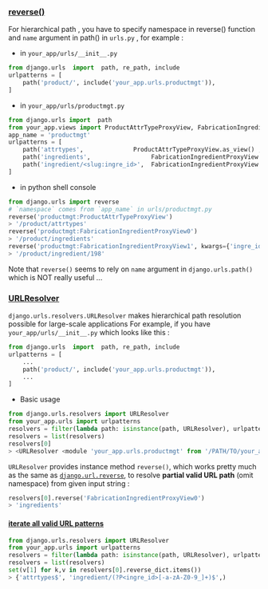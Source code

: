 
### [reverse()](https://docs.djangoproject.com/en/dev/ref/urlresolvers/#reverse)
For hierarchical path , you have to specify namespace in reverse() function and `name` argument in path() in `urls.py` , for example :

* in `your_app/urls/__init__.py`
```python
from django.urls  import  path, re_path, include
urlpatterns = [
    path('product/', include('your_app.urls.productmgt')),
]
```

* in `your_app/urls/productmgt.py`
```python
from django.urls import  path
from your_app.views import ProductAttrTypeProxyView, FabricationIngredientProxyView
app_name = 'productmgt'
urlpatterns = [
    path('attrtypes',              ProductAttrTypeProxyView.as_view() ,name='ProductAttrTypeProxyView' ),
    path('ingredients',                 FabricationIngredientProxyView.as_view() ,name='FabricationIngredientProxyView0' ),
    path('ingredient/<slug:ingre_id>',  FabricationIngredientProxyView.as_view() ,name='FabricationIngredientProxyView1' ),
]
```

* in python shell console
```python
from django.urls import reverse
# `namespace` comes from `app_name` in urls/productmgt.py
reverse('productmgt:ProductAttrTypeProxyView')
> '/product/attrtypes'
reverse('productmgt:FabricationIngredientProxyView0')
> '/product/ingredients'
reverse('productmgt:FabricationIngredientProxyView1', kwargs={'ingre_id':198})
> '/product/ingredient/198'
```
Note that `reverse()` seems to rely on `name` argument in `django.urls.path()` which is NOT really useful ...


### [URLResolver](https://www.fullstackpython.com/django-urls-urlresolver-examples.html)
`django.urls.resolvers.URLResolver` makes hierarchical path resolution possible for large-scale applications
For example, if you have  `your_app/urls/__init__.py` which looks like this :
```python
from django.urls  import  path, re_path, include
urlpatterns = [
    ...
    path('product/', include('your_app.urls.productmgt')),
    ...
]
```

* Basic usage
```python
from django.urls.resolvers import URLResolver
from your_app.urls import urlpatterns
resolvers = filter(lambda path: isinstance(path, URLResolver), urlpatterns)
resolvers = list(resolvers)
resolvers[0]
> <URLResolver <module 'your_app.urls.productmgt' from '/PATH/TO/your_app/urls/productmgt.py'> (productmgt:productmgt) 'product/'>
```

`URLResolver` provides instance method `reverse()`, which works pretty much as the same as [`django.url.reverse`](./URL_resolver_usage.md#reverse()), to resolve **partial valid URL path** (omit namespace) from given input string :

```python
resolvers[0].reverse('FabricationIngredientProxyView0')
> 'ingredients'
```


#### [iterate all valid URL patterns](https://stackoverflow.com/a/1275601/9853105)
```python
from django.urls.resolvers import URLResolver
from your_app.urls import urlpatterns
resolvers = filter(lambda path: isinstance(path, URLResolver), urlpatterns)
resolvers = list(resolvers)
set(v[1] for k,v in resolvers[0].reverse_dict.items())
> {'attrtypes$', 'ingredient/(?P<ingre_id>[-a-zA-Z0-9_]+)$',)
```
